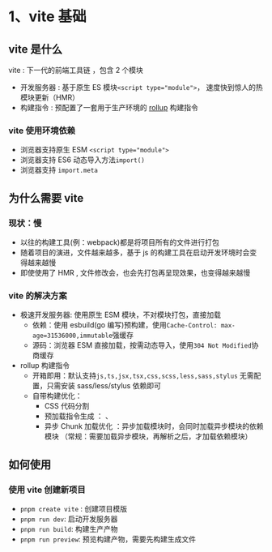 # 1、vite 基础

## vite 是什么

vite : 下一代的前端工具链 ，包含 2 个模块

- 开发服务器 : 基于原生 ES 模块`<script type="module">`， 速度快到惊人的热模块更新（HMR）
- 构建指令 : 预配置了一套用于生产环境的 [rollup](https://rollupjs.org/) 构建指令

### vite 使用环境依赖

- 浏览器支持原生 ESM `<script type="module">`
- 浏览器支持 ES6 动态导入方法`import()`
- 浏览器支持 `import.meta`

## 为什么需要 vite

### 现状：慢

- 以往的构建工具(例：webpack)都是将项目所有的文件进行打包
- 随着项目的演进，文件越来越多，基于 js 的构建工具在启动开发环境时会变得越来越慢
- 即使使用了 HMR , 文件修改会，也会先打包再呈现效果，也变得越来越慢

### vite 的解决方案

- 极速开发服务器: 使用原生 ESM 模块，不对模块打包，直接加载
  - 依赖：使用 esbuild(go 编写)预构建，使用`Cache-Control: max-age=31536000,immutable`强缓存
  - 源码：浏览器 ESM 直接加载，按需动态导入，使用`304 Not Modified`协商缓存
- rollup 构建指令
  - 开箱即用：默认支持`js,ts,jsx,tsx,css,scss,less,sass,stylus` 无需配置，只需安装 sass/less/stylus 依赖即可
  - 自带构建优化：
    - CSS 代码分割
    - 预加载指令生成 ： <link rel="modulepreload"> 、
    - 异步 Chunk 加载优化 ：异步加载模块时，会同时加载异步模块的依赖模块 （常规：需要加载异步模块，再解析之后，才加载依赖模块）

## 如何使用

### 使用 vite 创建新项目

- `pnpm create vite` : 创建项目模版
- `pnpm run dev`: 启动开发服务器
- `pnpm run build`: 构建生产产物
- `pnpm run preview`: 预览构建产物，需要先构建生成文件

